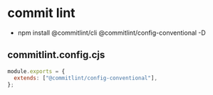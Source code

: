 # commit lint

- npm install @commitlint/cli @commitlint/config-conventional -D

## commitlint.config.cjs

```js
module.exports = {
  extends: ["@commitlint/config-conventional"],
};
```
